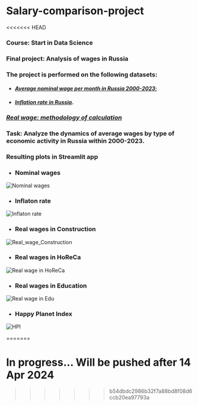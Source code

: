 # Salary-comparison-project
<<<<<<< HEAD

### Course: Start in Data Science

### Final project: Analysis of wages in Russia

### The project is performed on the following datasets:

* #### [_Average nominal wage per month in Russia 2000-2023_](https://rosstat.gov.ru/labor_market_employment_salaries);

* #### [_Inflation rate in Russia_](https://уровень-инфляции.рф/%D1%82%D0%B0%D0%B1%D0%BB%D0%B8%D1%86%D1%8B-%D0%B8%D0%BD%D1%84%D0%BB%D1%8F%D1%86%D0%B8%D0%B8).

### [_Real wage: methodology of calculation_](https://fedstat.ru/indicator/43245#)
### Task: Analyze the dynamics of average wages by type of economic activity in Russia within 2000-2023.   


### Resulting plots in Streamlit app
* ### Nominal wages
![Nominal wages]('images/nominal_wages.png')
* ### Inflaton rate
![Inflaton rate]('images/Inflation.png')
* ### Real wages in Construction
![Real_wage_Construction]('images/real_wage_Construction.png')
* ### Real wages in HoReCa
![Real wage in HoReCa]('images/real_wage_HoReCa.png')
* ### Real wages in Education
![Real wage in Edu]('images/real_wage_Edu.png')
* ### Happy Planet Index
![HPI]('images/HPI.png')


=======
# In progress... Will be pushed after 14 Apr 2024
>>>>>>> b54dbdc2986b32f7a88bd8f08d6ccb20ea97793a
